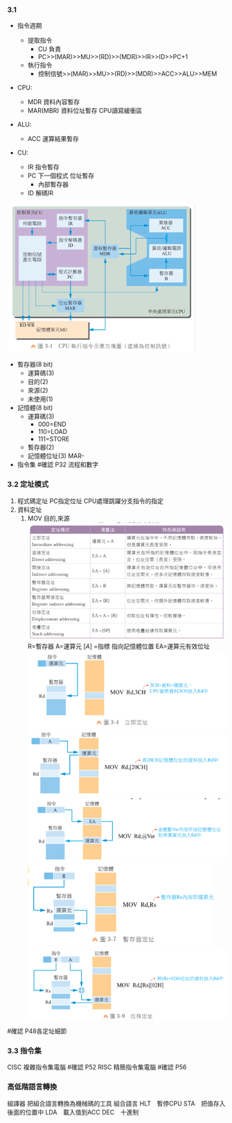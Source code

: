 ### 3.1
 - 指令週期
	- 提取指令
		- CU 負責
		- PC>>(MAR)>>MU>>(RD)>>(MDR)>>IR>>ID>>PC+1
	- 執行指令
		- 控制信號>>(MAR)>>MU>>(RD)>>(MDR)>>ACC>>ALU>>MEM

- CPU:
	- MDR 資料內容暫存
	- MAR(MBR) 資料位址暫存 CPU讀寫緩衝區
- ALU:
	- ACC 運算結果暫存
- CU:
	- IR 指令暫存
	- PC 下一個程式 位址暫存
		- 內部暫存器
	- ID 解碼IR

![image.png](https://raw.githubusercontent.com/laudantstolam/imagesource/main/20230415230434.png)

- 暫存器(8 bit)
	- 運算碼(3)
	- 目的(2)
	- 來源(2)
	- 未使用(1)
- 記憶體(8 bit)
	- 運算碼(3)
		- 000=END
		- 110=LOAD
		- 111=STORE
	- 暫存器(2)
	- 記憶體位址(3) MAR-
- 指令集
#確認 P32 流程和數字

### 3.2 定址模式

1. 程式碼定址
	PC指定位址
	CPU處理跳躍分支指令的指定
1. 資料定址
	1. MOV 目的,來源
		![image.png](https://raw.githubusercontent.com/laudantstolam/imagesource/main/address.png)
		R=暫存器
		A=運算元
		$[A]$ =指標 指向記憶體位置
		EA=運算元有效位址
		![image.png](https://raw.githubusercontent.com/laudantstolam/imagesource/main/20230421043416.png)
		![image.png](https://raw.githubusercontent.com/laudantstolam/imagesource/main/20230421043436.png)
		![image.png](https://raw.githubusercontent.com/laudantstolam/imagesource/main/20230421043610.png)
		![image.png](https://raw.githubusercontent.com/laudantstolam/imagesource/main/20230421050228.png)
		![image.png](https://raw.githubusercontent.com/laudantstolam/imagesource/main/20230421050432.png)

#確認 P48各定址細節

### 3.3 指令集		

CISC 複雜指令集電腦 #確認 P52
RISC 精簡指令集電腦 #確認 P56

### 高低階語言轉換

組譯器 把組合語言轉換為機械碼的工具
組合語言
	HLT　暫停CPU
	STA　把值存入後面的位置中
	LDA　載入值到ACC
	DEC　十進制
	